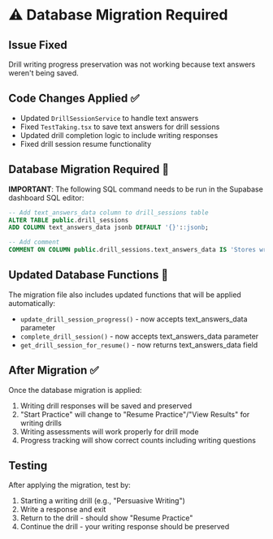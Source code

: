 # ⚠️ Database Migration Required

## Issue Fixed
Drill writing progress preservation was not working because text answers weren't being saved.

## Code Changes Applied ✅
- Updated `DrillSessionService` to handle text answers
- Fixed `TestTaking.tsx` to save text answers for drill sessions
- Updated drill completion logic to include writing responses
- Fixed drill session resume functionality

## Database Migration Required 🔧

**IMPORTANT**: The following SQL command needs to be run in the Supabase dashboard SQL editor:

```sql
-- Add text_answers_data column to drill_sessions table
ALTER TABLE public.drill_sessions 
ADD COLUMN text_answers_data jsonb DEFAULT '{}'::jsonb;

-- Add comment
COMMENT ON COLUMN public.drill_sessions.text_answers_data IS 'Stores written responses for extended_response questions in drill sessions. Format: {"question_index": "answer_text"}';
```

## Updated Database Functions 🔄

The migration file also includes updated functions that will be applied automatically:
- `update_drill_session_progress()` - now accepts text_answers_data parameter
- `complete_drill_session()` - now accepts text_answers_data parameter  
- `get_drill_session_for_resume()` - now returns text_answers_data field

## After Migration ✅
Once the database migration is applied:
1. Writing drill responses will be saved and preserved
2. "Start Practice" will change to "Resume Practice"/"View Results" for writing drills
3. Writing assessments will work properly for drill mode
4. Progress tracking will show correct counts including writing questions

## Testing
After applying the migration, test by:
1. Starting a writing drill (e.g., "Persuasive Writing")
2. Write a response and exit
3. Return to the drill - should show "Resume Practice" 
4. Continue the drill - your writing response should be preserved